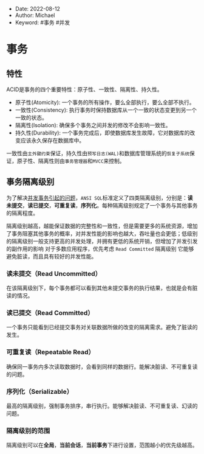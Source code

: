 -   Date: 2022-08-12
-   Author: Michael
-   Keyword: #事务  #并发 

# 事务

## 特性
ACID是事务的四个重要特性：原子性、一致性、隔离性、持久性。

- 原子性(Atomicity): 一个事务的所有操作，要么全部执行，要么全部不执行。
- 一致性(Consistency): 执行事务时保持数据库从一个一致的状态变更到另一个一致的状态。
- 隔离性(Isolation): 确保多个事务之间并发的修改不会影响一致性。
- 持久性(Durability): 一个事务完成后，即使数据库发生故障，它对数据库的改变应该永久保存在数据库中。

一致性由`主外键约束`保证，持久性由`预写日志(WAL)`和数据库管理系统的`恢复子系统`保证，原子性、隔离性则由`事务管理器`和`MVCC`来控制。

## 事务隔离级别
为了解决[并发事务引起的问题](并发事务引起的问题.md)，`ANSI SQL`标准定义了四类隔离级别，分别是：**读未提交**，**读已提交**，**可重复读**，**序列化**。每种隔离级别规定了一个事务与其他事务的隔离程度。

隔离级别越高，越能保证数据的完整性和一致性，但是需要更多的系统资源，增加了事务阻塞其他事务的概率，对并发性能的影响也越大，吞吐量也会更低；低级别的隔离级别一般支持更高的并发处理，并拥有更低的系统开销，但增加了并发引发的副作用的影响 对于多数应用程序，优先考虑 `Read Committed` 隔离级别 它能够避免脏读，而且具有较好的并发性能。

### 读未提交（Read Uncommitted）
在该隔离级别下，每个事务都可以看到其他未提交事务的执行结果，也就是会有脏读的情况。

### 读已提交（Read Committed）
一个事务只能看到已经提交事务对关联数据所做的改变的隔离需求。避免了脏读的发生。

### 可重复读（Repeatable Read）
确保同一事务内多次读取数据时，会看到同样的数据行。能解决脏读、不可重复读的问题。

### 序列化（Serializable）
最高的隔离级别，强制事务排序，串行执行。能够解决脏读、不可重复读、幻读的问题。


### 隔离级别的范围
隔离级别可以在**全局**，**当前会话**，**当前事务**下进行设置，范围越小的优先级越高。